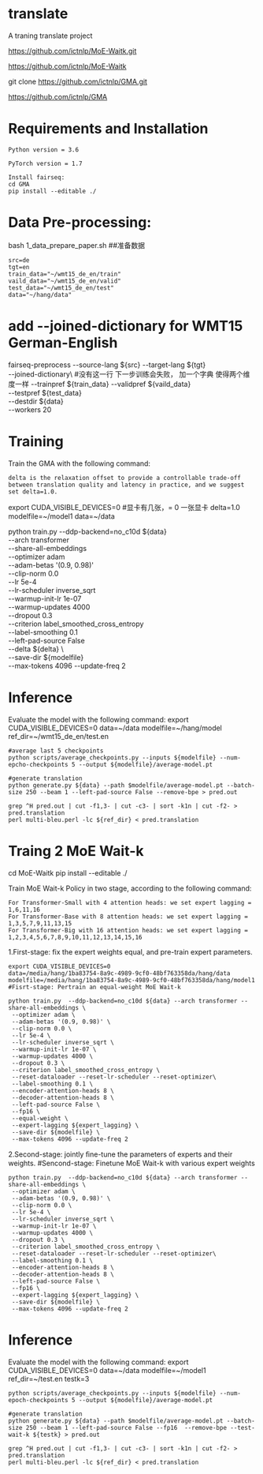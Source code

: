 # translate
A traning translate project

https://github.com/ictnlp/MoE-Waitk.git

https://github.com/ictnlp/MoE-Waitk

git clone https://github.com/ictnlp/GMA.git

https://github.com/ictnlp/GMA


# Requirements and Installation

    Python version = 3.6

    PyTorch version = 1.7

    Install fairseq:
    cd GMA
    pip install --editable ./
 
# Data Pre-processing:
 bash 1_data_prepare_paper.sh   ##准备数据
 
    src=de
    tgt=en
    train_data="~/wmt15_de_en/train"
    vaild_data="~/wmt15_de_en/valid"
    test_data="~/wmt15_de_en/test"
    data="~/hang/data"

# add --joined-dictionary for WMT15 German-English
fairseq-preprocess --source-lang ${src} --target-lang ${tgt} \
    --joined-dictionary\    #没有这一行 下一步训练会失败， 加一个字典 使得两个维度一样
    --trainpref ${train_data} --validpref ${vaild_data} \
    --testpref ${test_data}\
    --destdir ${data} \
    --workers 20
    
# Training
Train the GMA with the following command:

    delta is the relaxation offset to provide a controllable trade-off between translation quality and latency in practice, and we suggest set delta=1.0.
    
export CUDA_VISIBLE_DEVICES=0  #显卡有几张，= 0 一张显卡
 delta=1.0
 modelfile=~/model1
 data=~/data

python train.py --ddp-backend=no_c10d ${data} \
 --arch transformer \
 --share-all-embeddings \
 --optimizer adam \
 --adam-betas '(0.9, 0.98)' \
 --clip-norm 0.0 \
 --lr 5e-4 \
 --lr-scheduler inverse_sqrt \
 --warmup-init-lr 1e-07 \
 --warmup-updates 4000 \
 --dropout 0.3 \
 --criterion label_smoothed_cross_entropy \
 --label-smoothing 0.1 \
 --left-pad-source False \
 --delta ${delta} \               
 --save-dir ${modelfile} \
 --max-tokens 4096 --update-freq 2
 
 # Inference
Evaluate the model with the following command:
    export CUDA_VISIBLE_DEVICES=0
    data=~/data
    modelfile=~/hang/model
    ref_dir=~/wmt15_de_en/test.en

    #average last 5 checkpoints
    python scripts/average_checkpoints.py --inputs ${modelfile} --num-epcho-checkpoints 5 --output ${modelfile}/average-model.pt

    #generate translation
    python generate.py ${data} --path $modelfile/average-model.pt --batch-size 250 --beam 1 --left-pad-source False --remove-bpe > pred.out

    grep ^H pred.out | cut -f1,3- | cut -c3- | sort -k1n | cut -f2- > pred.translation
    perl multi-bleu.perl -lc ${ref_dir} < pred.translation



# Traing 2 MoE Wait-k
cd MoE-Waitk
pip install --editable ./

Train MoE Wait-k Policy in two stage, according to the following command:

    For Transformer-Small with 4 attention heads: we set expert lagging = 1,6,11,16
    For Transformer-Base with 8 attention heads: we set expert lagging = 1,3,5,7,9,11,13,15
    For Transformer-Big with 16 attention heads: we set expert lagging = 1,2,3,4,5,6,7,8,9,10,11,12,13,14,15,16
1.First-stage: fix the expert weights equal, and pre-train expert parameters.    

    export CUDA_VISIBLE_DEVICES=0
    data=/media/hang/1ba83754-8a9c-4989-9cf0-48bf763358da/hang/data
    modelfile=/media/hang/1ba83754-8a9c-4989-9cf0-48bf763358da/hang/model1
    #Fisrt-stage: Pertrain an equal-weight MoE Wait-k

    python train.py  --ddp-backend=no_c10d ${data} --arch transformer --share-all-embeddings \
     --optimizer adam \
     --adam-betas '(0.9, 0.98)' \
     --clip-norm 0.0 \
     --lr 5e-4 \
     --lr-scheduler inverse_sqrt \
     --warmup-init-lr 1e-07 \
     --warmup-updates 4000 \
     --dropout 0.3 \
     --criterion label_smoothed_cross_entropy \
     --reset-dataloader --reset-lr-scheduler --reset-optimizer\
     --label-smoothing 0.1 \
     --encoder-attention-heads 8 \
     --decoder-attention-heads 8 \
     --left-pad-source False \
     --fp16 \
     --equal-weight \
     --expert-lagging ${expert_lagging} \
     --save-dir ${modelfile} \
     --max-tokens 4096 --update-freq 2
2.Second-stage: jointly ﬁne-tune the parameters of experts and their weights.
    #Sencond-stage: Finetune MoE Wait-k with various expert weights
    
    python train.py  --ddp-backend=no_c10d ${data} --arch transformer --share-all-embeddings \
     --optimizer adam \
     --adam-betas '(0.9, 0.98)' \
     --clip-norm 0.0 \
     --lr 5e-4 \
     --lr-scheduler inverse_sqrt \
     --warmup-init-lr 1e-07 \
     --warmup-updates 4000 \
     --dropout 0.3 \
     --criterion label_smoothed_cross_entropy \
     --reset-dataloader --reset-lr-scheduler --reset-optimizer\
     --label-smoothing 0.1 \
     --encoder-attention-heads 8 \
     --decoder-attention-heads 8 \
     --left-pad-source False \
     --fp16 \
     --expert-lagging ${expert_lagging} \
     --save-dir ${modelfile} \
     --max-tokens 4096 --update-freq 2
 
# Inference

Evaluate the model with the following command:
    export CUDA_VISIBLE_DEVICES=0
    data=~/data
    modelfile=~/model1
    ref_dir=~/test.en
    testk=3

    python scripts/average_checkpoints.py --inputs ${modelfile} --num-epoch-checkpoints 5 --output ${modelfile}/average-model.pt 

    #generate translation
    python generate.py ${data} --path $modelfile/average-model.pt --batch-size 250 --beam 1 --left-pad-source False --fp16  --remove-bpe --test-wait-k ${testk} > pred.out

    grep ^H pred.out | cut -f1,3- | cut -c3- | sort -k1n | cut -f2- > pred.translation
    perl multi-bleu.perl -lc ${ref_dir} < pred.translation
